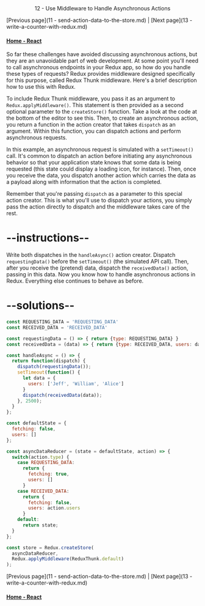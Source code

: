 <center>12 - Use Middleware to Handle Asynchronous Actions </center>

[Previous page](11 - send-action-data-to-the-store.md) | [Next page](13 - write-a-counter-with-redux.md)

#### [Home - React](./README.md)



So far these challenges have avoided discussing asynchronous actions, but they are an unavoidable part of web development. At some point you'll need to call asynchronous endpoints in your Redux app, so how do you handle these types of requests? Redux provides middleware designed specifically for this purpose, called Redux Thunk middleware. Here's a brief description how to use this with Redux.

To include Redux Thunk middleware, you pass it as an argument to `Redux.applyMiddleware()`. This statement is then provided as a second optional parameter to the `createStore()` function. Take a look at the code at the bottom of the editor to see this. Then, to create an asynchronous action, you return a function in the action creator that takes `dispatch` as an argument. Within this function, you can dispatch actions and perform asynchronous requests.

In this example, an asynchronous request is simulated with a `setTimeout()` call. It's common to dispatch an action before initiating any asynchronous behavior so that your application state knows that some data is being requested (this state could display a loading icon, for instance). Then, once you receive the data, you dispatch another action which carries the data as a payload along with information that the action is completed.

Remember that you're passing `dispatch` as a parameter to this special action creator. This is what you'll use to dispatch your actions, you simply pass the action directly to dispatch and the middleware takes care of the rest.

# --instructions--

Write both dispatches in the `handleAsync()` action creator. Dispatch `requestingData()` before the `setTimeout()` (the simulated API call). Then, after you receive the (pretend) data, dispatch the `receivedData()` action, passing in this data. Now you know how to handle asynchronous actions in Redux. Everything else continues to behave as before.

# --solutions--

```js
const REQUESTING_DATA = 'REQUESTING_DATA'
const RECEIVED_DATA = 'RECEIVED_DATA'

const requestingData = () => { return {type: REQUESTING_DATA} }
const receivedData = (data) => { return {type: RECEIVED_DATA, users: data.users} }

const handleAsync = () => {
  return function(dispatch) {
    dispatch(requestingData());
    setTimeout(function() {
      let data = {
        users: ['Jeff', 'William', 'Alice']
      }
      dispatch(receivedData(data));
    }, 2500);
  }
};

const defaultState = {
  fetching: false,
  users: []
};

const asyncDataReducer = (state = defaultState, action) => {
  switch(action.type) {
    case REQUESTING_DATA:
      return {
        fetching: true,
        users: []
      }
    case RECEIVED_DATA:
      return {
        fetching: false,
        users: action.users
      }
    default:
      return state;
  }
};

const store = Redux.createStore(
  asyncDataReducer,
  Redux.applyMiddleware(ReduxThunk.default)
);
```



[Previous page](11 - send-action-data-to-the-store.md) | [Next page](13 - write-a-counter-with-redux.md)

#### [Home - React](./README.md)